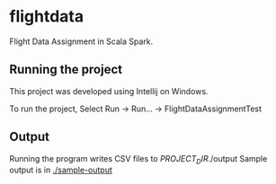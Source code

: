 # flightdata

Flight Data Assignment in Scala Spark.

## Running the project

This project was developed using Intellij on Windows.

To run the project, Select Run -> Run... -> FlightDataAssignmentTest

## Output

Running the program writes CSV files to $PROJECT_DIR$./output
Sample output is in [./sample-output](./sample-output)


